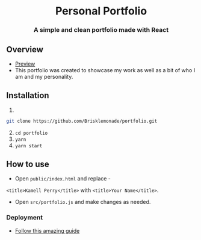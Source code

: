 <p align="center">
  <h1 align="center">Personal Portfolio</h1>
  <h3 align="center">A simple and clean portfolio made with React</h3>
</p>

## Overview
- [Preview](https://kamellperry.com)
- This portfolio was created to showcase my work as well as a bit of who I am and my personality.

## Installation
1.
```bash
git clone https://github.com/Brisklemonade/portfolio.git
```
2. `cd portfolio`
3. `yarn`
4. `yarn start`

## How to use

- Open `public/index.html` and replace -

`<title>Kamell Perry</title>` with `<title>Your Name</title>`.

- Open `src/portfolio.js` and make changes as needed.

### Deployment

- [Follow this amazing guide](https://dev.to/yuribenjamin/how-to-deploy-react-app-in-github-pages-2a1f)